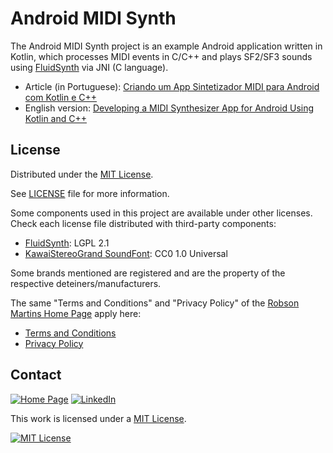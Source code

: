 # Android MIDI Synth

The Android MIDI Synth project is an example Android application written in Kotlin, which processes
MIDI events in C/C++ and plays SF2/SF3 sounds using
[FluidSynth](https://github.com/FluidSynth/fluidsynth) via JNI (C language).

- Article (in Portuguese): [Criando um App Sintetizador MIDI para Android com Kotlin e C++](https://embarcados.com.br/criando-um-app-sintetizador-midi-para-android-com-kotlin-e-c/)
- English version: [Developing a MIDI Synthesizer App for Android Using Kotlin and C++](https://tinyurl.com/34vsycr3)

## License

Distributed under the [MIT License](https://spdx.org/licenses/MIT.html).

See [LICENSE](https://github.com/robsonsmartins/android-midi-synth/blob/main/LICENSE) file for more
information.

Some components used in this project are available under other licenses. Check each license file
distributed with third-party components:

- [FluidSynth](https://github.com/robsonsmartins/android-midi-synth/blob/main/app/src/main/cpp/fluidsynth/): LGPL 2.1
- [KawaiStereoGrand SoundFont](https://github.com/robsonsmartins/android-midi-synth/blob/main/app/src/main/assets/): CC0 1.0 Universal 

Some brands mentioned are registered and are the property of the respective deteiners/manufacturers.

The same "Terms and Conditions" and "Privacy Policy" of the
[Robson Martins Home Page](https://www.robsonmartins.com) apply here:

- [Terms and Conditions](https://www.robsonmartins.com/content/policy/terms.php)
- [Privacy Policy](https://www.robsonmartins.com/content/policy/privacy.php)

## Contact

[![Home Page][contact-site-shield]][contact-site-url] [![LinkedIn][contact-linkedin-shield]][contact-linkedin-url]

This work is licensed under a [MIT License][mit].

[![MIT License][mit-image]][mit]

[mit]: https://spdx.org/licenses/MIT.html
[mit-image]: https://img.shields.io/badge/License-MIT-yellow.svg

[contact-site-shield]: https://img.shields.io/badge/Home%20Page-robsonmartins.com-green?style=plastic
[contact-site-url]: https://www.robsonmartins.com
[contact-linkedin-shield]: https://img.shields.io/badge/LinkedIn-robsonmartins-blue?style=plastic
[contact-linkedin-url]: https://www.linkedin.com/in/robsonmartins/
